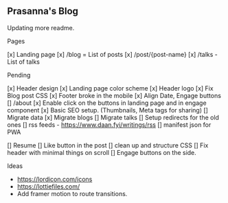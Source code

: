 ## Prasanna's Blog


Updating more readme.


Pages

[x] Landing page
[x] /blog = List of posts
[x] /post/{post-name}
[x] /talks - List of talks

Pending

[x] Header design
[x] Landing page color scheme
[x] Header logo
[x] Fix Blog post CSS
    [x] Footer broke in the mobile
    [x] Align Date, Engage buttons
[] /about
[x] Enable click on the buttons in landing page and in engage component
[x] Basic SEO setup. (Thumbnails, Meta tags for sharing)
[] Migrate data
    [x] Migrate blogs
    [] Migrate talks
[] Setup redirects for the old ones
[] rss feeds - https://www.daan.fyi/writings/rss
[] manifest json for PWA

[] Resume
[] Like button in the post
[] clean up and structure CSS
[] Fix header with minimal things on scroll
[] Engage buttons on the side.

Ideas

* https://lordicon.com/icons
* https://lottiefiles.com/
* Add framer motion to route transitions.
